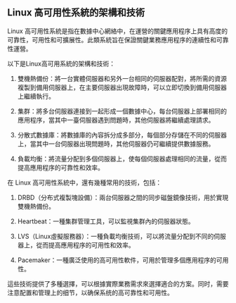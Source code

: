 ## Linux 高可用性系統的架構和技術

Linux 高可用性系統是指在數據中心網絡中，在運營的關鍵應用程序上具有高度的可靠性，可用性和可擴展性。此類系統旨在保證關鍵業務應用程序的連續性和可靠性運營。

以下是Linux高可用系統的架構和技術：

1. 雙機熱備份：將一台實體伺服器和另外一台相同的伺服器配對，將所需的資源複製到備用伺服器上，在主要伺服器出現故障時，可以立即切換到備用伺服器上繼續執行。

2. 集群：將多台伺服器連接到一起形成一個數據中心，每台伺服器上部署相同的應用程序，當其中一臺伺服器遇到問題時，其他伺服器將繼續處理請求。

3. 分散式數據庫：將數據庫的內容拆分成多部分，每個部分存儲在不同的伺服器上，當其中一台伺服器出現問題時，其他伺服器仍可繼續提供數據服務。

4. 負載均衡：將流量分配到多個伺服器上，使每個伺服器處理相同的流量，從而提高應用程序的可靠性和效率。

在 Linux 高可用性系統中，還有幾種常用的技術，包括：

1. DRBD（分布式複製塊設備）：兩台伺服器之間的同步磁盤鏡像技術，用於實現雙機熱備份。

2. Heartbeat：一種集群管理工具，可以監視集群內的伺服器狀態。

3. LVS（Linux虛擬服務器）：一種負載均衡技術，可以將流量分配到不同的伺服器上，從而提高應用程序的可用性和效率。

4. Pacemaker：一種廣泛使用的高可用性軟件，可用於管理多個應用程序的可用性。

這些技術提供了多種選擇，可以根據實際業務需求來選擇適合的方案。同时，需要注意配置和管理上的细节，以确保系统的高可靠性和可用性。